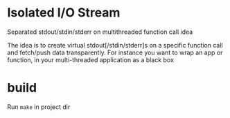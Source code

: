 # Isolated I/O Stream
Separated stdout/stdin/stderr on multithreaded function call idea

The idea is to create virtual stdout[/stdin/stderr]s on a specific function call and fetch/push data transparently.
For instance you want to wrap an app or function, in your multi-threaded application as a black box

# build
Run ```make``` in project dir
